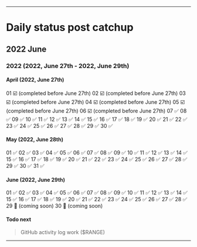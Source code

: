 
***

# Daily status post catchup

## 2022 June

### 2022 (2022, June 27th - 2022, June 29th)

#### April (2022, June 27th)

01 ☑️ (completed before June 27th)
02 ☑️ (completed before June 27th)
03 ☑️ (completed before June 27th)
04 ☑️ (completed before June 27th)
05 ☑️ (completed before June 27th)
06 ☑️ (completed before June 27th)
07 ✅️
08 ✅️
09 ✅️
10 ✅️
11 ✅️
12 ✅️
13 ✅️
14 ✅️
15 ✅️
16 ✅️
17 ✅️
18 ✅️
19 ✅️
20 ✅️
21 ✅️
22 ✅️
23 ✅️
24 ✅️
25 ✅️
26 ✅️
27 ✅️
28 ✅️
29 ✅️
30 ✅️

#### May (2022, June 28th)

01 ✅️
02 ✅️
03 ✅️
04 ✅️
05 ✅️
06 ✅️
07 ✅️
08 ✅️
09 ✅️
10 ✅️
11 ✅️
12 ✅️
13 ✅️
14 ✅️
15 ✅️
16 ✅️
17 ✅️
18 ✅️
19 ✅️
20 ✅️
21 ✅️
22 ✅️
23 ✅️
24 ✅️
25 ✅️
26 ✅️
27 ✅️
28 ✅️
29 ✅️
30 ✅️
31 ✅️

#### June (2022, June 29th)

01 ✅️
02 ✅️
03 ✅️
04 ✅️
05 ✅️
06 ✅️
07 ✅️
08 ✅️
09 ✅️
10 ✅️
11 ✅️
12 ✅️
13 ✅️
14 ✅️
15 ✅️
16 ✅️
17 ✅️
18 ✅️
19 ✅️
20 ✅️
21 ✅️
22 ✅️
23 ✅️
24 ✅️
25 ✅️
26 ✅️
27 ✅️
28 ✅️
29 🔲️ (coming soon)
30 🔲️ (coming soon)

#### Todo next

> GitHub activity log work ($RANGE)

***

